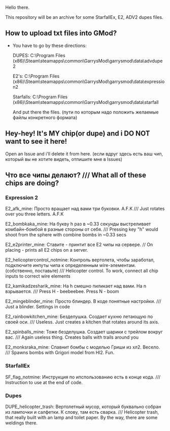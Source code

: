 Hello there.

This repository will be an archive for some StarfallEx, E2, ADV2 dupes files.

## How to upload txt files into GMod?

- You have to go by these directions:
  
  DUPES: C:\Program Files (x86)\Steam\steamapps\common\GarrysMod\garrysmod\data\advdupe2
  
  E2's: C:\Program Files (x86)\Steam\steamapps\common\GarrysMod\garrysmod\data\expression2
  
  Starfalls: C:\Program Files (x86)\Steam\steamapps\common\GarrysMod\garrysmod\data\starfall

  And put there the files.
(пути по которым надо положить желаемые файлы конкретного формата)
## Hey-hey! It's MY chip(or dupe) and i DO NOT want to see it here!

Open an Issue and i'll delete it from here.
(если вдруг здесь есть ваш чип, который вы не хотите видеть, отпишите мне в Issues)
## Что все чипы делают? /// What all of these chips are doing?

### Expression 2
E2_afk_mine: Просто вращает над вами три буковки. A.F.K /// Just rotates over you three letters. A.F.K

E2_bombkaka_mine: На букву h раз в ~0.33 секунды выстреливает комбайн-бомбой в разные стороны от себя. /// Pressing key "h" would shoot from the sphere with combine bombs in ~0.33 secs 

E2_e2printer_mine: Ставите - принтит все Е2 чипы на сервере. // On placing - prints all E2 chips on a server.

E2_helicoptercontrol_notmine: Контроль вертолета, чтобы заработал, подключите инпуты чипа к определенным wire-элементам. (собственно, поставьте) /// Helicopter control. To work, connect all chip inputs to correct wire elements

E2_kamikadzesharik_mine: На h смешно пиликает над вами. На n взрывается. /// Press H - beebeebee. Press N - boom

E2_mingeblinder_mine: Просто блиндер. В коде понятные настройки. /// Just a blinder. Settings in code

E2_rainbowkitchen_mine: Безделушка. Создает кухню летающую по своей оси. /// Useless. Just creates a kitchen that rotates around its axis.

E2_spinballs_mine: Тоже безделушка. Создает шарики с трейлом вокруг вас. /// Again useless thing. Creates balls with trails around you

E2_monksraka_mine: Спавнит бомбы с моделью Гриши из хл2. Весело. /// Spawns bombs with Grigori model from Hl2. Fun.
### StarfallEx
SF_flag_notmine: Инструкция по ипспользованию есть в конце кода. /// Instruction to use at the end of code.

### Dupes
DUPE_helicopter_trash: Вертолетный мусор, который буквально собран из лампочки и салфетки. К слову, там есть сварка. /// Helicopter trash, that really built with an lamp and toilet paper. By the way, there are some weldings there.
